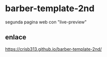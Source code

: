 # barber-template-2nd
segunda pagina web con "live-preview"
## enlace
https://crisb313.github.io/barber-template-2nd/
